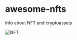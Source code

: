 # awesome-nfts
Info about NFT and cryptoassets

![NFT](https://raw.githubusercontent.com/xymor/awesome-nfts/master/assets/dsBuffer.bmp.png)
